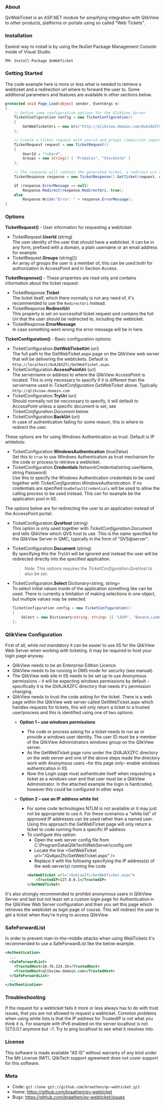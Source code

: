 ### About

QvWebTicket is an ASP.NET module for simpifying integration with QlikView to other products, platforms or portals using so called "Web Tickets".

### Installation

Easiest way to install is by using the NuGet Package Management Console inside of Visual Studio.

```sh
PM> Install-Package QvWebTicket
```

### Getting Started

The code example here is more or less what is needed to retrieve a webticket and a redirection url where to forward the user to. Some additional parameters and features are available in other sections below.

```c#
protected void Page_Load(object sender, EventArgs e)
{
    // Define some configuration options for the QlikView Server
    TicketConfiguration config = new TicketConfiguration()
    {
        GetWebTicketUri = new Uri("http://qlikview.domain.com/QvAJAXZfc/GetWebTicket.aspx"),
    };

    // Create a ticket request with userid and groups (semicolon separated)
    TicketRequest request = new TicketRequest()
    {
        UserId = "rikard",
        Groups = new string[] { "PreSales", "Stockholm" }
    };
    
    // The response will contain the generated ticket, a redirect uri and possible error message
    TicketResponse response = new TicketResponse().GetTicket(request, config);

    if (response.ErrorMessage == null)
        Response.Redirect(response.RedirectUri, true);
    else
        Response.Write("Error: " + response.ErrorMessage);
}
```

### Options

**TicketRequest()** - User information for requesting a webticket:

* TicketRequest.**UserId** (string)  
  The user identity of the user that should have a webticket. It can be in any form, prefixed with a domain, a plain username or an email address for example.
* TicketRequest.**Groups** (string[])  
  An array of groups the user is a member of, this can be used both for authorization in AccessPoint and in Section Access.

**TicketResponse()** - These properties are read only and contains information about the ticket request:

* TicketResponse.**Ticket**  
  The ticket itself, which there normally is not any need of, it's recommended to use the ``RedirectUri`` instead.
* TicketResponse.**RedirectUri**  
  This property is set on successfull ticket request and contains the full Uri that the user should be redirected to, including the webticket.
* TicketResponse.**ErrorMessage**  
  In case something went wrong the error message will be in here.

**TicketConfiguration()** - Basic configuration options:

* TicketConfiguration.**GetWebTicketUri** (uri)  
  The full path to the GetWebTicket.aspx page on the QlikView web server that will be delivering the webtickets. Default is ``http://localhost/QvAJAXZfc/GetWebTicket.aspx``.
* TicketConfiguration.**AccessPointUri** (uri)  
  The servername or address to where the QlikView AccessPoint is located. This is only necessary to specify if it is different than the servername used in _TicketConfiguration.GetWebTicket_ above. Typically ``http://qlikview.domain.com``
* TicketConfiguration.**TryUri** (uri)  
  Should normally not be neccessary to specify, it will default to AccessPoint unless a specific document is set, see _TicketConfiguration.Document_ below.
* TicketConfiguration.**BackUri** (uri)  
  In case of authentication failing for some reason, this is where to redirect the user.

These options are for using Windows Authentication as trust. Default is IP whitelists:

* TicketConfiguration.**WindowsAuthentication** (true|false)  
  Set this to ``true`` to use Windows Authentication as trust mechanism for the code or process to retrieve a webticket.
* TicketConfiguration.**Credentials** NetworkCredential(string userName, string Password)  
  Use this to specify the Windows Authentication credentials to be used together with _TicketConfiguration.WindowsAuthentication_. If no credentials are specified ``UseDefaultCredentials`` will be used to allow the calling process to be used instead. This can for example be the application pool in IIS.

The options below are for redirecting the user to an application instead of the AccessPoint portal:

* TicketConfiguration.**QvsHost** (string)  
  This option is only used together with _TicketConfiguration.Document_ and tells QlikView which QVS host to use. This is the name specified for the QlikView Server in QMC, typically in the form of "QVS@server".
* TicketConfiguration.**Document** (string)  
  By specifying this the TryUrl will be ignored and instead the user will be redirected directly into the specified application.
  
  > Note: This options requires the _TicketConfiguration.QvsHost_ to also be set.
* TicketConfiguration.**Select** Dictionary&lt;string, string&gt;  
  To select initial values inside of the application something like can be used. There is currently a limitation of making selections in one object, but multiple values may be selected.
  
  ```c#
  TicketConfiguration config = new TicketConfiguration()
  {
      Select = new Dictionary<string, string> {{ "LB39", "Banana,Lime" }}
  };
  ```

### QlikView Configuration

First of all, while not mandatory it can be easier to use IIS for the QlikView Web Server when working with ticketing. It may be required to host your login page anyway.
* QlikView needs to be an Enterprise Edition Licence.
* QlikView needs to be running in DMS mode for security (see manual).
* The QlikView web site in IIS needs to be set up to use Anonymous permissions – it will be expecting windows permissions by default – specifically it is the QVAJAXZFC directory that needs it's permission changing.
* QlikView needs to trust the code asking for the ticket. There is a web page within the QlikView web server called GetWebTicket.aspx which handles requests for tickets, this will only return a ticket to a trusted user/process and this is identified using one of two options:
  * **Option 1 – use windows permissions**
    * The code or process asking for a ticket needs to run as or provide a windows user identity. The user ID must be a member of the QlikView Administrators windows group on the QlikView server.
    * As the GetWebTicket page runs under the QVAJAXZFC directory on the web server and one of the above steps made the directory work with Anonymous users –for this page only– enable windows authentication in IIS
    * Now the Login page must authenticate itself when requesting a ticket as a windows user and that user must be a QlikView Administrator. In the attached example the login is hardcoded, however this could be configured in other ways

  * **Option 2 – use an IP address white list**
    * For some code technologies NTLM is not available or it may just not be appropriate to use it. For these scenarios a “white list” of approved IP addresses can be used rather than a named user. Using this approach the GetWebTicket page will only return a ticket to code running from a specific IP address
    * To configure this option:
      * Open the web server config file from C:\ProgramData\QlikTech\WebServer\config.xml
      * Locate the line &lt;GetWebTicket url="/QvAjaxZfc/GetWebTicket.aspx" /&gt;
      * Replace it with the following specifying the IP address(s) of the web server(s) running the code
      ```xml
      <GetWebTicket url="/QvAjaxZfc/GetWebTicket.aspx">
          <TrustedIP>127.0.0.1</TrustedIP>
      </GetWebTicket>
      ```

It's also strongly recommended to prohibit anonymous users in QlikView Server and last but not least set a custom login page for Authentication in the QlikView Web Server configuration and then you set this page which retrieves the webticket as login page of course. This will redirect the user to get a ticket when they're trying to access QlikView.

### SafeForwardList

In order to prevent man-in-the-middle attacks when using WebTickets it's recommended to use a SafeForwardList like the below example.

```xml
<Authentication>
  ...
  <SafeForwardList>
    <TrustedHost>10.76.224.35</TrustedHost>
    <TrustedHost>qlikview.domain.com</TrustedHost>
  </SafeForwardList>
  ...
</Authentication>
```

### Troubleshooting

If the request for a webticket fails it more or less always has to do with trust issues, that you are not allowed to request a webticket. Common problems when using white lists is that the IP address for TrustedIP is not what you think it is. For example with IPv6 enabled on the server localhost is not 127.0.0.1 anymore but ::1. Try to ping localhost to see what it resolves into.

### License

This software is made available "AS IS" without warranty of any kind under The Mit License (MIT). QlikTech support agreement does not cover support for this software.

### Meta

* Code: `git clone git://github.com/braathen/qv-webticket.git`
* Home: <https://github.com/braathen/qv-webticket>
* Bugs: <https://github.com/braathen/qv-webticket/issues>
